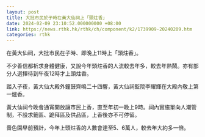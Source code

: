 ```yaml
---
layout: post
title: 大批市民於子時在黃大仙祠上「頭炷香」
date: 2024-02-09 23:10:52.000000000 +08:00
link: https://news.rthk.hk/rthk/ch/component/k2/1739909-20240209.htm
categories: rthk
---
```


在黃大仙祠，大批市民在子時、即晚上11時上「頭炷香」。

不少善信都祈求身體健康，又說今年頭炷香的人流較去年多，較去年熱鬧。亦有部分人選擇待到午夜12時才上頭炷香。

踏入子夜，黃大仙大殿外鐘鼓齊鳴二十四響，黃大仙祠監院李耀輝在大殿內敬上第一爐香。

黃大仙祠今晚會通宵開放讓市民上香，直至年初一晚上9時。祠內實施單向人潮管制，不設求籤區、跪拜區及供品區，上香後亦不可停留。

嗇色園早前預計，今年上頭炷香的人數會達至5、6萬人，較去年大約多一倍。
